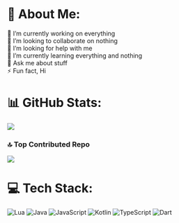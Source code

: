 # 💫 About Me:
🔭 I’m currently working on everything<br>👯 I’m looking to collaborate on nothing<br>🤝 I’m looking for help with me<br>🌱 I’m currently learning everything and nothing<br>💬 Ask me about stuff<br>⚡ Fun fact, Hi

# 📊 GitHub Stats:
![](https://github-readme-stats.vercel.app/api/top-langs/?username=lexinor&theme=tokyonight&hide_border=false&include_all_commits=true&count_private=true&layout=compact)

### 🔝 Top Contributed Repo
![](https://github-contributor-stats.vercel.app/api?username=lexinor&limit=5&theme=tokyonight&combine_all_yearly_contributions=true)

# 💻 Tech Stack:
![Lua](https://img.shields.io/badge/lua-%232C2D72.svg?style=for-the-badge&logo=lua&logoColor=white) ![Java](https://img.shields.io/badge/java-%23ED8B00.svg?style=for-the-badge&logo=openjdk&logoColor=white) ![JavaScript](https://img.shields.io/badge/javascript-%23323330.svg?style=for-the-badge&logo=javascript&logoColor=%23F7DF1E) ![Kotlin](https://img.shields.io/badge/kotlin-%237F52FF.svg?style=for-the-badge&logo=kotlin&logoColor=white) ![TypeScript](https://img.shields.io/badge/typescript-%23007ACC.svg?style=for-the-badge&logo=typescript&logoColor=white) ![Dart](https://img.shields.io/badge/dart-%230175C2.svg?style=for-the-badge&logo=dart&logoColor=white) 

